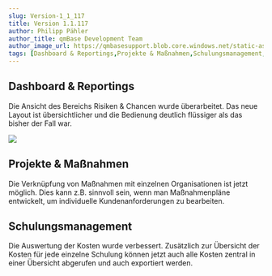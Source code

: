 ```yaml
---
slug: Version-1_1_117
title: Version 1.1.117
author: Philipp Pähler
author_title: qmBase Development Team
author_image_url: https://qmbasesupport.blob.core.windows.net/static-assets/img/persons/paehler_round.png
tags: [Dashboard & Reportings,Projekte & Maßnahmen,Schulungsmanagement, Changelog]
---
```

## Dashboard & Reportings

Die Ansicht des Bereichs Risiken & Chancen wurde überarbeitet. Das neue Layout ist übersichtlicher und die Bedienung deutlich flüssiger als das bisher der Fall war.

![](https://caqadmin.blob.core.windows.net/releasenotes/103-images/mceclip0.png)

## Projekte & Maßnahmen

Die Verknüpfung von Maßnahmen mit einzelnen Organisationen ist jetzt möglich. Dies kann z.B. sinnvoll sein, wenn man Maßnahmenpläne entwickelt, um individuelle Kundenanforderungen zu bearbeiten.

## Schulungsmanagement

Die Auswertung der Kosten wurde verbessert. Zusätzlich zur Übersicht der Kosten für jede einzelne Schulung können jetzt auch alle Kosten zentral in einer Übersicht abgerufen und auch exportiert werden.